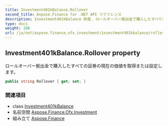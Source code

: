 ```yaml
---
title: Investment401kBalance.Rollover
second_title: Aspose.Finance for .NET API リファレンス
description: Investment401kBalance 財産. ロールオーバー拠出金で購入したすべての証券の現在の価値を取得または設定します
type: docs
weight: 100
url: /ja/net/aspose.finance.ofx.investment/investment401kbalance/rollover/
---
```

## Investment401kBalance.Rollover property

ロールオーバー拠出金で購入したすべての証券の現在の価値を取得または設定します。

```csharp
public string Rollover { get; set; }
```

### 関連項目

* class [Investment401kBalance](../)
* 名前空間 [Aspose.Finance.Ofx.Investment](../../investment401kbalance/)
* 組み立て [Aspose.Finance](../../../)


